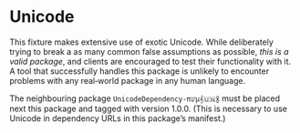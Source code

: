 # Unicode

This fixture makes extensive use of exotic Unicode. While deliberately trying to break a as many common false assumptions as possible, *this is a valid package*, and clients are encouraged to test their functionality with it. A tool that successfully handles this package is unlikely to encounter problems with any real‐world package in any human language.

The neighbouring package `UnicodeDependency‐πשּׁµ𝄞🇺🇳x̱̱̱̱̱̄̄̄̄̄` must be placed next this package and tagged with version 1.0.0. (This is necessary to use Unicode in dependency URLs in this package’s manifest.)

